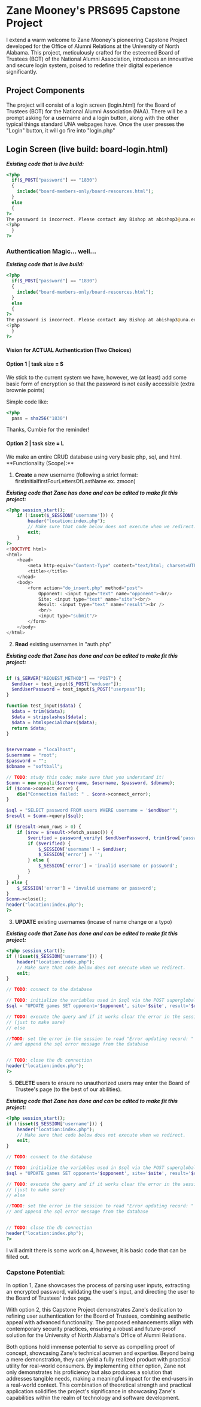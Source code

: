 # Zane Mooney's PRS695 Capstone Project

I extend a warm welcome to Zane Mooney's pioneering Capstone Project developed for the Office of Alumni Relations at the University of North Alabama. This project, meticulously crafted for the esteemed Board of Trustees (BOT) of the National Alumni Association, introduces an innovative and secure login system, poised to redefine their digital experience significantly.

## Project Components

The project will consist of a login screen (login.html) for the Board of Trustees (BOT) for the National Alumni Association (NAA). There will be a prompt asking for a username and a login button, along with the other typical things standard UNA webpages have. Once the user presses the "Login" button, it will go fire into "login.php" 

## Login Screen (live build: board-login.html)

_**Existing code that is live build:**_
```php
<?php
  if($_POST["password"] == "1830")
  {
    include("board-members-only/board-resources.html");
  }
  else
  {
?>
The password is incorrect. Please contact Amy Bishop at abishop3@una.edu for help.
<?php
  }
?>
```

### Authentication Magic... well...

_**Existing code that is live build:**_
```php
<?php
  if($_POST["password"] == "1830")
  {
    include("board-members-only/board-resources.html");
  }
  else
  {
?>
The password is incorrect. Please contact Amy Bishop at abishop3@una.edu for help.
<?php
  }
?>
```

#### Vision for ACTUAL Authentication (Two Choices)

<h4>Option 1 | task size = S</h4>

<p>We stick to the current system we have, however, we (at least) add some basic form of encryption so that the password is not easily accessible (extra brownie points)</p>

Simple code like:
```php
<?php
  pass = sha256("1830")
```
Thanks, Cumbie for the reminder!

<h4>Option 2 | task size = L</h4>
<p>We make an entire CRUD database using very basic php, sql, and html.
**Functionality (Scope):**
  
1. **Create** a new username (following a strict format: firstInitialfirstFourLettersOfLastName ex. zmoon)

_**Existing code that Zane has done and can be edited to make fit this project:**_
```php
<?php session_start();
    if (!isset($_SESSION['username'])) {
        header("location:index.php");
        // Make sure that code below does not execute when we redirect.
        exit;
    }
?>
<!DOCTYPE html>
<html>
    <head>
        <meta http-equiv="Content-Type" content="text/html; charset=UTF-8">
        <title></title>
    </head>
    <body>
        <form action="do_insert.php" method="post">
            Opponent: <input type="text" name="opponent"><br/>
            Site: <input type="text" name="site"><br/>
            Result: <input type="text" name="result"><br />
            <br/>
            <input type="submit"/>
        </form>
    </body>
</html>
```

2. **Read** existing usernames in "auth.php"

_**Existing code that Zane has done and can be edited to make fit this project:**_
```php

if ($_SERVER["REQUEST_METHOD"] == "POST") {
  $endUser = test_input($_POST["enduser"]);
  $endUserPassword = test_input($_POST["userpass"]);
}

function test_input($data) {
  $data = trim($data);
  $data = stripslashes($data);
  $data = htmlspecialchars($data);
  return $data;
}


$servername = "localhost";
$username = "root";
$password = "";
$dbname = "softball";

// TODO: study this code; make sure that you understand it!
$conn = new mysqli($servername, $username, $password, $dbname);
if ($conn->connect_error) {
    die("Connection failed: " . $conn->connect_error);
}

$sql = "SELECT password FROM users WHERE username = '$endUser'";
$result = $conn->query($sql);

if ($result->num_rows > 0) {
    if ($row = $result->fetch_assoc()) {
        $verified = password_verify( $endUserPassword, trim($row['password']));
        if ($verified) {
            $_SESSION['username'] = $endUser;
            $_SESSION['error'] = '';
        } else {
            $_SESSION['error'] = 'invalid username or password';
        }
    }
} else {
    $_SESSION['error'] = 'invalid username or password';
}
$conn->close();
header("location:index.php");
?>

```
  
3. **UPDATE** existing usernames (incase of name change or a typo)


_**Existing code that Zane has done and can be edited to make fit this project:**_

```php
<?php session_start();
if (!isset($_SESSION['username'])) {
    header("location:index.php");
    // Make sure that code below does not execute when we redirect.
    exit;
}

// TODO: connect to the database

// TODO: initialize the variables used in $sql via the POST superglobal
$sql = "UPDATE games SET opponent='$opponent', site='$site', result='$result' WHERE id=" . $id;

// TODO: execute the query and if it works clear the error in the session
// (just to make sure)
// else

//TODO: set the error in the session to read "Error updating record: "
// and append the sql error message from the database


// TODO: close the db connection
header("location:index.php");
?>
```

5. **DELETE** users to ensure no unauthorized users may enter the Board of Trustee's page (to the best of our abilities).

_**Existing code that Zane has done and can be edited to make fit this project:**_
```php
<?php session_start();
if (!isset($_SESSION['username'])) {
    header("location:index.php");
    // Make sure that code below does not execute when we redirect.
    exit;
}

// TODO: connect to the database

// TODO: initialize the variables used in $sql via the POST superglobal
$sql = "UPDATE games SET opponent='$opponent', site='$site', result='$result' WHERE id=" . $id;

// TODO: execute the query and if it works clear the error in the session
// (just to make sure)
// else

//TODO: set the error in the session to read "Error updating record: "
// and append the sql error message from the database


// TODO: close the db connection
header("location:index.php");
?>
```
I will admit there is some work on 4, however, it is basic code that can be filled out.</p>

### Capstone Potential:

<p>In option 1, Zane showcases the process of parsing user inputs, extracting an encrypted password, validating the user's input, and directing the user to the Board of Trustees' index page.

With option 2, this Capstone Project demonstrates Zane's dedication to refining user authentication for the Board of Trustees, combining aesthetic appeal with advanced functionality. The proposed enhancements align with contemporary security practices, ensuring a robust and future-proof solution for the University of North Alabama's Office of Alumni Relations.

Both options hold immense potential to serve as compelling proof of concept, showcasing Zane's technical acumen and expertise. Beyond being a mere demonstration, they can yield a fully realized product with practical utility for real-world consumers. By implementing either option, Zane not only demonstrates his proficiency but also produces a solution that addresses tangible needs, making a meaningful impact for the end-users in a real-world context. This combination of theoretical strength and practical application solidifies the project's significance in showcasing Zane's capabilities within the realm of technology and software development.
</p>

